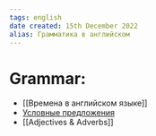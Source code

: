 ```yaml
---
tags: english
date created: 15th December 2022
alias: Грамматика в английском
---
```




# **Grammar:**
- [[Времена в английском языке]]
- [Условные предложения](english_Условные%20предложения.md)
- [[Adjectives & Adverbs]]
